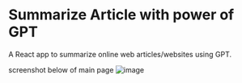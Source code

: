 # Summarize Article with power of GPT

A React app to summarize online web articles/websites using GPT.

screenshot below of main page
![image](https://github.com/u950/AI-Article-Summarizer/assets/103553174/48e637e8-352d-45a2-ac57-f1dc30cdcd1d)
